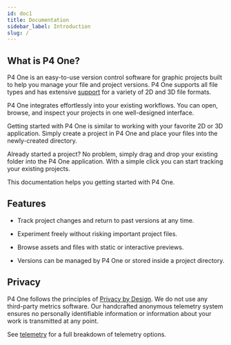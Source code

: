 ```yaml
---
id: doc1
title: Documentation
sidebar_label: Introduction
slug: /
---
```



## What is P4 One?

P4 One is an easy-to-use version control software for graphic projects built to help you manage your file and project versions. P4 One supports all file types and has extensive [support](file-support.md) for a variety of 2D and 3D file formats.

P4 One integrates effortlessly into your existing workflows. You can open, browse, and inspect your projects in one well-designed interface.

Getting started with P4 One is similar to working with your favorite 2D or 3D application. Simply create a project in P4 One and place your files into the newly-created directory.

Already started a project? No problem, simply drag and drop your existing folder into the P4 One application. With a simple click you can start tracking your existing projects.

This documentation helps you getting started with P4 One.

## Features

- Track project changes and return to past versions at any time.

- Experiment freely without risking important project files.

- Browse assets and files with static or interactive previews.

- Versions can be managed by P4 One or stored inside a project directory.

## Privacy

P4 One follows the principles of [Privacy by Design](https://en.wikipedia.org/wiki/Privacy_by_design). We do not use any third-party metrics software. Our handcrafted anonymous telemetry system ensures no personally identifiable information or information about your work is transmitted at any point.

See [telemetry](telemetry.md) for a full breakdown of telemetry options.

